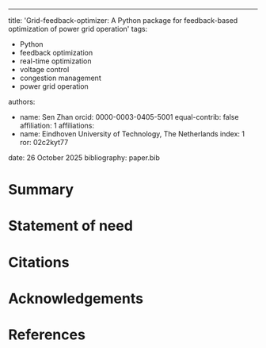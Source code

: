 ---
title: 'Grid-feedback-optimizer: A Python package for feedback-based optimization of power grid operation'
tags:
  - Python
  - feedback optimization
  - real-time optimization
  - voltage control
  - congestion management
  - power grid operation

authors:
  - name: Sen Zhan
    orcid: 0000-0003-0405-5001
    equal-contrib: false
    affiliation: 1
affiliations:
 - name: Eindhoven University of Technology, The Netherlands
   index: 1
   ror: 02c2kyt77

date: 26 October 2025
bibliography: paper.bib



# Summary


# Statement of need




# Citations




# Acknowledgements


# References